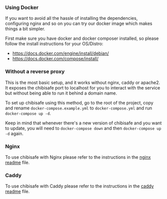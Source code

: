 ### Using Docker

If you want to avoid all the hassle of installing the dependencies, configuring nginx and so on you can try our docker image which makes things a bit simpler.

First make sure you have docker and docker composer installed, so please follow the install instructions for your OS/Distro:
- https://docs.docker.com/engine/install/debian/
- https://docs.docker.com/compose/install/

### Without a reverse proxy
This is the most basic setup, and it works without nginx, caddy or apache2. It exposes the chibisafe port to localhost for you to interact with the service but without being able to run it behind a domain name.

To set up chibisafe using this method, go to the root of the project, copy and rename `docker-compose.example.yml` to `docker-compose.yml` and run `docker-compose up -d`.

Keep in mind that whenever there's a new version of chibisafe and you want to update, you will need to `docker-compose down` and then `docker-compose up -d` again.

### Nginx
To use chibisafe with Nginx please refer to the instructions in the [nginx readme](nginx/nginx.md) file.

### Caddy
To use chibisafe with Caddy please refer to the instructions in the [caddy readme](caddy/caddy.md) file.
